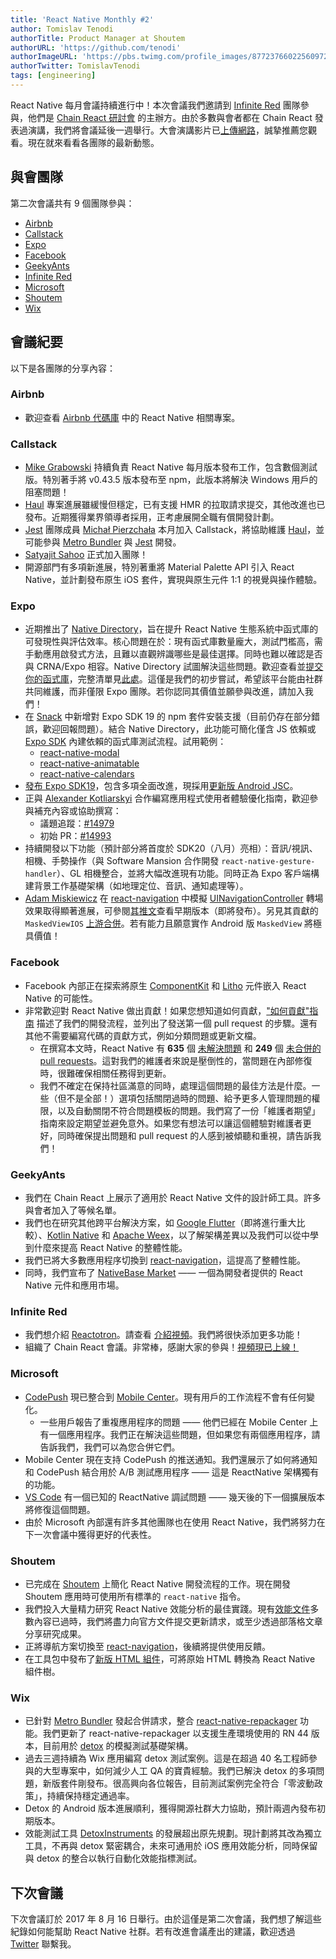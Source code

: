 ```yaml
---
title: 'React Native Monthly #2'
author: Tomislav Tenodi
authorTitle: Product Manager at Shoutem
authorURL: 'https://github.com/tenodi'
authorImageURL: 'https://pbs.twimg.com/profile_images/877237660225609729/bKFDwfAq.jpg'
authorTwitter: TomislavTenodi
tags: [engineering]
---
```


React Native 每月會議持續進行中！本次會議我們邀請到 [Infinite Red](https://infinite.red/) 團隊參與，他們是 [Chain React 研討會](https://infinite.red/ChainReactConf) 的主辦方。由於多數與會者都在 Chain React 發表過演講，我們將會議延後一週舉行。大會演講影片已[上傳網路](https://www.youtube.com/playlist?list=PLFHvL21g9bk3RxJ1Ut5nR_uTZFVOxu522)，誠摯推薦您觀看。現在就來看看各團隊的最新動態。

## 與會團隊

第二次會議共有 9 個團隊參與：

- [Airbnb](https://github.com/airbnb)
- [Callstack](https://github.com/callstack-io)
- [Expo](https://github.com/expo)
- [Facebook](https://github.com/facebook)
- [GeekyAnts](https://github.com/GeekyAnts)
- [Infinite Red](https://github.com/infinitered)
- [Microsoft](https://github.com/microsoft)
- [Shoutem](https://github.com/shoutem)
- [Wix](https://github.com/wix)

## 會議紀要

以下是各團隊的分享內容：

### Airbnb

- 歡迎查看 [Airbnb 代碼庫](https://github.com/airbnb) 中的 React Native 相關專案。

### Callstack

- [Mike Grabowski](https://github.com/grabbou) 持續負責 React Native 每月版本發布工作，包含數個測試版。特別著手將 v0.43.5 版本發布至 npm，此版本將解決 Windows 用戶的阻塞問題！
- [Haul](https://github.com/callstack-io/haul) 專案進展雖緩慢但穩定，已有支援 HMR 的拉取請求提交，其他改進也已發布。近期獲得業界領導者採用，正考慮展開全職有償開發計劃。
- [Jest](https://github.com/facebook/jest) 團隊成員 [Michał Pierzchała](https://twitter.com/thymikee) 本月加入 Callstack，將協助維護 [Haul](https://github.com/callstack-io/haul)，並可能參與 [Metro Bundler](https://github.com/facebook/metro) 與 [Jest](https://github.com/facebook/jest) 開發。
- [Satyajit Sahoo](https://twitter.com/satya164) 正式加入團隊！
- 開源部門有多項新進展，特別著重將 Material Palette API 引入 React Native，並計劃發布原生 iOS 套件，實現與原生元件 1:1 的視覺與操作體驗。

### Expo

- 近期推出了 [Native Directory](https://native.directory)，旨在提升 React Native 生態系統中函式庫的可發現性與評估效率。核心問題在於：現有函式庫數量龐大，測試門檻高，需手動應用啟發式方法，且難以直觀辨識哪些是最佳選擇。同時也難以確認是否與 CRNA/Expo 相容。Native Directory 試圖解決這些問題。歡迎查看並[提交你的函式庫](https://github.com/react-community/native-directory)，完整清單見[此處](https://github.com/react-community/native-directory/blob/master/react-native-libraries.json)。這僅是我們的初步嘗試，希望該平台能由社群共同維護，而非僅限 Expo 團隊。若你認同其價值並願參與改進，請加入我們！
- 在 [Snack](https://snack.expo.io/) 中新增對 Expo SDK 19 的 npm 套件安裝支援（目前仍存在部分錯誤，歡迎回報問題）。結合 Native Directory，此功能可簡化僅含 JS 依賴或 [Expo SDK](https://github.com/expo/expo-sdk) 內建依賴的函式庫測試流程。試用範例：
  - [react-native-modal](https://snack.expo.io/ByBCD_2r-)
  - [react-native-animatable](https://snack.expo.io/SJfJguhrW)
  - [react-native-calendars](https://snack.expo.io/HkoXUdhr-)
- [發布 Expo SDK19](https://blog.expo.io/expo-sdk-v19-0-0-is-now-available-821a62b58d3d)，包含多項全面改進，現採用[更新版 Android JSC](https://github.com/SoftwareMansion/jsc-android-buildscripts)。
- 正與 [Alexander Kotliarskyi](https://github.com/frantic) 合作編寫應用程式使用者體驗優化指南，歡迎參與補充內容或協助撰寫：
  - 議題追蹤：[#14979](https://github.com/facebook/react-native/issues/14979)
  - 初始 PR：[#14993](https://github.com/facebook/react-native/pull/14993)
- 持續開發以下功能（預計部分將首度於 SDK20（八月）亮相）：音訊/視訊、相機、手勢操作（與 Software Mansion 合作開發 `react-native-gesture-handler`）、GL 相機整合，並將大幅改進現有功能。同時正為 Expo 客戶端構建背景工作基礎架構（如地理定位、音訊、通知處理等）。
- [Adam Miskiewicz](https://twitter.com/skevy) 在 [react-navigation](https://github.com/react-community/react-navigation) 中模擬 [UINavigationController](https://developer.apple.com/documentation/uikit/uinavigationcontroller) 轉場效果取得顯著進展，可參閱[其推文](https://twitter.com/skevy/status/884932473070735361)查看早期版本（即將發布）。另見其貢獻的 `MaskedViewIOS` [上游合併](https://github.com/facebook/react-native/commit/8ea6cea39a3db6171dd74838a6eea4631cf42bba)。若有能力且願意實作 Android 版 `MaskedView` 將極具價值！

### Facebook

- Facebook 內部正在探索將原生 [ComponentKit](https://componentkit.org/) 和 [Litho](https://fblitho.com/) 元件嵌入 React Native 的可能性。
- 非常歡迎對 React Native 做出貢獻！如果您想知道如何貢獻，["如何貢獻"指南](https://github.com/facebook/react-native-website/blob/master/CONTRIBUTING.md) 描述了我們的開發流程，並列出了發送第一個 pull request 的步驟。還有其他不需要編寫代碼的貢獻方式，例如分類問題或更新文檔。
  - 在撰寫本文時，React Native 有 **635** 個 [未解決問題](https://github.com/facebook/react-native/issues) 和 **249** 個 [未合併的 pull requests](https://github.com/facebook/react-native/pulls)。這對我們的維護者來說是壓倒性的，當問題在內部修復時，很難確保相關任務得到更新。
  - 我們不確定在保持社區滿意的同時，處理這個問題的最佳方法是什麼。一些（但不是全部！）選項包括關閉過時的問題、給予更多人管理問題的權限，以及自動關閉不符合問題模板的問題。我們寫了一份「維護者期望」指南來設定期望並避免意外。如果您有想法可以讓這個體驗對維護者更好，同時確保提出問題和 pull request 的人感到被傾聽和重視，請告訴我們！

### GeekyAnts

- 我們在 Chain React 上展示了適用於 React Native 文件的設計師工具。許多與會者加入了等候名單。
- 我們也在研究其他跨平台解決方案，如 [Google Flutter](https://flutter.io/)（即將進行重大比較）、[Kotlin Native](https://github.com/JetBrains/kotlin-native) 和 [Apache Weex](https://weex.incubator.apache.org/)，以了解架構差異以及我們可以從中學到什麼來提高 React Native 的整體性能。
- 我們已將大多數應用程序切換到 [react-navigation](https://github.com/react-community/react-navigation)，這提高了整體性能。
- 同時，我們宣布了 [NativeBase Market](https://market.nativebase.io/) —— 一個為開發者提供的 React Native 元件和應用市場。

### Infinite Red

- 我們想介紹 [Reactotron](https://github.com/infinitered/reactotron)。請查看 [介紹視頻](https://www.youtube.com/watch?v=tPBRfxswDjA)。我們將很快添加更多功能！
- 組織了 Chain React 會議。非常棒，感謝大家的參與！[視頻現已上線！](https://www.youtube.com/playlist?list=PLFHvL21g9bk3RxJ1Ut5nR_uTZFVOxu522)

### Microsoft

- [CodePush](https://github.com/Microsoft/code-push) 現已整合到 [Mobile Center](https://mobile.azure.com/)。現有用戶的工作流程不會有任何變化。
  - 一些用戶報告了重複應用程序的問題 —— 他們已經在 Mobile Center 上有一個應用程序。我們正在解決這些問題，但如果您有兩個應用程序，請告訴我們，我們可以為您合併它們。
- Mobile Center 現在支持 CodePush 的推送通知。我們還展示了如何將通知和 CodePush 結合用於 A/B 測試應用程序 —— 這是 ReactNative 架構獨有的功能。
- [VS Code](https://github.com/Microsoft/vscode) 有一個已知的 ReactNative 調試問題 —— 幾天後的下一個擴展版本將修復這個問題。
- 由於 Microsoft 內部還有許多其他團隊也在使用 React Native，我們將努力在下一次會議中獲得更好的代表性。

### Shoutem

- 已完成在 [Shoutem](https://shoutem.github.io/) 上簡化 React Native 開發流程的工作。現在開發 Shoutem 應用時可使用所有標準的 `react-native` 指令。
- 我們投入大量精力研究 React Native 效能分析的最佳實踐。現有[效能文件](/docs/performance)多數內容已過時，我們將盡力向官方文件提交更新請求，或至少透過部落格文章分享研究成果。
- 正將導航方案切換至 [react-navigation](https://github.com/react-community/react-navigation)，後續將提供使用反饋。
- 在工具包中發布了[新版 HTML 組件](https://github.com/shoutem/ui/tree/develop/html)，可將原始 HTML 轉換為 React Native 組件樹。

### Wix

- 已針對 [Metro Bundler](https://github.com/facebook/metro) 發起合併請求，整合 [react-native-repackager](https://github.com/wix/react-native-repackager) 功能。我們更新了 react-native-repackager 以支援生產環境使用的 RN 44 版本，目前用於 [detox](https://github.com/wix/detox) 的模擬測試基礎架構。
- 過去三週持續為 Wix 應用編寫 detox 測試案例。這是在超過 40 名工程師參與的大型專案中，如何減少人工 QA 的寶貴經驗。我們已解決 detox 的多項問題，新版套件剛發布。很高興向各位報告，目前測試案例完全符合「零波動政策」，持續保持穩定通過率。
- Detox 的 Android 版本進展順利，獲得開源社群大力協助，預計兩週內發布初期版本。
- 效能測試工具 [DetoxInstruments](https://github.com/wix/detoxinstruments) 的發展超出原先規劃。現計劃將其改為獨立工具，不再與 detox 緊密耦合，未來可通用於 iOS 應用效能分析，同時保留與 detox 的整合以執行自動化效能指標測試。

## 下次會議

下次會議訂於 2017 年 8 月 16 日舉行。由於這僅是第二次會議，我們想了解這些紀錄如何能幫助 React Native 社群。若有改進會議產出的建議，歡迎透過 [Twitter](https://twitter.com/TomislavTenodi) 聯繫我。